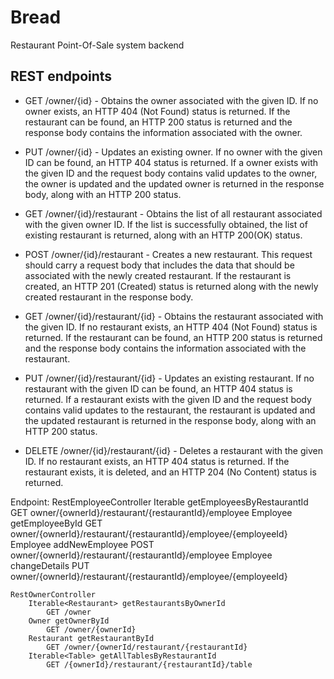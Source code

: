 # Bread
Restaurant Point-Of-Sale system backend

## REST endpoints

* GET /owner/{id} - Obtains the owner associated with the given ID. If no owner exists, an HTTP 404 (Not Found) status is returned. If the restaurant can be found, an HTTP 200 status is returned and the response body contains the information associated with the owner.
* PUT /owner/{id} - Updates an existing owner. If no owner with the given ID can be found, an HTTP 404 status is returned. If a owner exists with the given ID and the request body contains valid updates to the owner, the owner is updated and the updated owner is returned in the response body, along with an HTTP 200 status.

* GET /owner/{id}/restaurant - Obtains the list of all restaurant associated with the given owner ID. If the list is successfully obtained, the list of existing restaurant is returned, along with an HTTP 200(OK) status.
* POST /owner/{id}/restaurant - Creates a new restaurant. This request should carry a request body that includes the data that should be associated with the newly created restaurant. If the restaurant is created, an HTTP 201 (Created) status is returned along with the newly created restaurant in the response body.
* GET /owner/{id}/restaurant/{id} - Obtains the restaurant associated with the given ID. If no restaurant exists, an HTTP 404 (Not Found) status is returned. If the restaurant can be found, an HTTP 200 status is returned and the response body contains the information associated with the restaurant.
* PUT /owner/{id}/restaurant/{id} - Updates an existing restaurant. If no restaurant with the given ID can be found, an HTTP 404 status is returned. If a restaurant exists with the given ID and the request body contains valid updates to the restaurant, the restaurant is updated and the updated restaurant is returned in the response body, along with an HTTP 200 status.
* DELETE /owner/{id}/restaurant/{id} - Deletes a restaurant with the given ID. If no restaurant exists, an HTTP 404 status is returned. If the restaurant exists, it is deleted, and an HTTP 204 (No Content) status is returned.

Endpoint:
    RestEmployeeController
        Iterable<Employee> getEmployeesByRestaurantId
            GET owner/{ownerId}/restaurant/{restaurantId}/employee
        Employee getEmployeeById
            GET owner/{ownerId}/restaurant/{restaurantId}/employee/{employeeId}
        Employee addNewEmployee
            POST owner/{ownerId}/restaurant/{restaurantId}/employee
        Employee changeDetails
            PUT owner/{ownerId}/restaurant/{restaurantId}/employee/{employeeId}

    RestOwnerController
        Iterable<Restaurant> getRestaurantsByOwnerId
            GET /owner
        Owner getOwnerById
            GET /owner/{ownerId}
        Restaurant getRestaurantById
            GET /owner/{ownerId/restaurant/{restaurantId}
        Iterable<Table> getAllTablesByRestaurantId
            GET /{ownerId}/restaurant/{restaurantId}/table